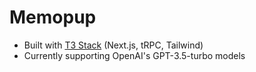 # Memopup
- Built with [T3 Stack](https://create.t3.gg/) (Next.js, tRPC, Tailwind)
- Currently supporting OpenAI's GPT-3.5-turbo models
